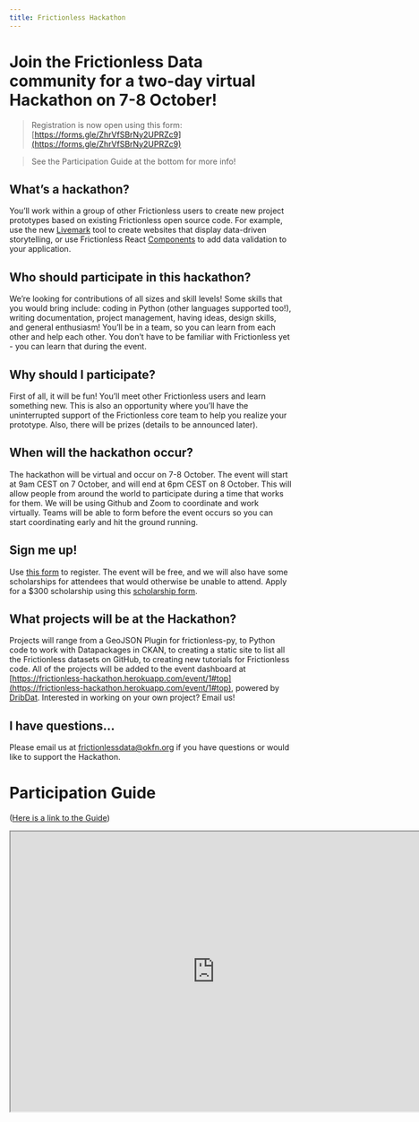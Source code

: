```yaml
---
title: Frictionless Hackathon
---
```


# Join the Frictionless Data community for a two-day virtual Hackathon on 7-8 October!

> Registration is now open using this form: [https://forms.gle/ZhrVfSBrNy2UPRZc9](https://forms.gle/ZhrVfSBrNy2UPRZc9)

> See the Participation Guide at the bottom for more info!

## What’s a hackathon? 
You’ll work within a group of other Frictionless users to create new project prototypes based on existing Frictionless open source code. For example, use the new [Livemark](https://livemark.frictionlessdata.io/) tool to create websites that display data-driven storytelling, or use Frictionless React [Components](https://components.frictionlessdata.io/) to add data validation to your application. 

## Who should participate in this hackathon? 
We’re looking for contributions of all sizes and skill levels! Some skills that you would bring include: coding in Python (other languages supported too!), writing documentation, project management, having ideas, design skills, and general enthusiasm! You’ll be in a team, so you can learn from each other and help each other. You don’t have to be familiar with Frictionless yet - you can learn that during the event.

## Why should I participate? 
First of all, it will be fun! You’ll meet other Frictionless users and learn something new. This is also an opportunity where you’ll have the uninterrupted support of the Frictionless core team to help you realize your prototype. Also, there will be prizes (details to be announced later).

## When will the hackathon occur? 
The hackathon will be virtual and occur on 7-8 October. The event will start at 9am CEST on 7 October, and will end at 6pm CEST on 8 October. This will allow people from around the world to participate during a time that works for them. We will be using Github and Zoom to coordinate and work virtually. Teams will be able to form before the event occurs so you can start coordinating early and hit the ground running.

## Sign me up!
Use [this form](https://forms.gle/ZhrVfSBrNy2UPRZc9) to register. The event will be free, and we will also have some scholarships for attendees that would otherwise be unable to attend. Apply for a $300 scholarship using this [scholarship form](https://forms.gle/jwxVYjDYs31t1YmKA
).

## What projects will be at the Hackathon?
Projects will range from a GeoJSON Plugin for frictionless-py, to  Python code to work with Datapackages in CKAN, to creating a static site to list all the Frictionless datasets on GitHub, to creating new tutorials for Frictionless code.
All of the projects will be added to the event dashboard at [https://frictionless-hackathon.herokuapp.com/event/1#top](https://frictionless-hackathon.herokuapp.com/event/1#top), powered by [DribDat](https://dribdat.cc/). 
Interested in working on your own project? Email us!

## I have questions...
Please email us at frictionlessdata@okfn.org if you have questions or would like to support the Hackathon.

# Participation Guide

([Here is a link to the Guide](https://docs.google.com/document/d/e/2PACX-1vReWY9N26SbveoCM7Ra4wEry8k7a5rCa3UzpBijfU_mmyME58DRDKmu0QUmx75mif4367IZdtLijFzO/pub))

<iframe width="730" height="500" src="https://docs.google.com/document/d/e/2PACX-1vReWY9N26SbveoCM7Ra4wEry8k7a5rCa3UzpBijfU_mmyME58DRDKmu0QUmx75mif4367IZdtLijFzO/pub?embedded=true"></iframe>
